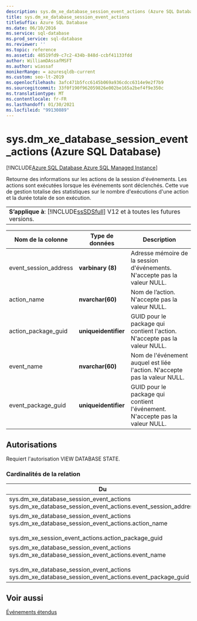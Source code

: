 ```yaml
---
description: sys.dm_xe_database_session_event_actions (Azure SQL Database)
title: sys.dm_xe_database_session_event_actions
titleSuffix: Azure SQL Database
ms.date: 06/10/2016
ms.service: sql-database
ms.prod_service: sql-database
ms.reviewer: ''
ms.topic: reference
ms.assetid: 48519fd9-c7c2-434b-848d-ccbf41133fdd
author: WilliamDAssafMSFT
ms.author: wiassaf
monikerRange: = azuresqldb-current
ms.custom: seo-lt-2019
ms.openlocfilehash: 3afc471b5fcc6145b069a936cdcc6314e9e2f7b9
ms.sourcegitcommit: 33f0f190f962059826e002be165a2bef4f9e350c
ms.translationtype: MT
ms.contentlocale: fr-FR
ms.lasthandoff: 01/30/2021
ms.locfileid: "99130889"
---
```

# <a name="sysdm_xe_database_session_event_actions-azure-sql-database"></a>sys.dm_xe_database_session_event_actions (Azure SQL Database)
[!INCLUDE[Azure SQL Database Azure SQL Managed Instance](../../includes/applies-to-version/asdb-asdbmi.md)]

  Retourne des informations sur les actions de la session d'événements. Les actions sont exécutées lorsque les événements sont déclenchés. Cette vue de gestion totalise des statistiques sur le nombre d'exécutions d'une action et la durée totale de son exécution.  
  
||  
|-|  
|**S’applique à**: [!INCLUDE[ssSDSfull](../../includes/sssdsfull-md.md)] V12 et à toutes les futures versions.|  
  
|Nom de la colonne|Type de données|Description|  
|-----------------|---------------|-----------------|  
|event_session_address|**varbinary (8)**|Adresse mémoire de la session d'événements. N'accepte pas la valeur NULL.|  
|action_name|**nvarchar(60)**|Nom de l’action. N'accepte pas la valeur NULL.|  
|action_package_guid|**uniqueidentifier**|GUID pour le package qui contient l'action. N'accepte pas la valeur NULL.|  
|event_name|**nvarchar(60)**|Nom de l'événement auquel est liée l'action. N'accepte pas la valeur NULL.|  
|event_package_guid|**uniqueidentifier**|GUID pour le package qui contient l'événement. N'accepte pas la valeur NULL.|  
  
## <a name="permissions"></a>Autorisations  
 Requiert l'autorisation VIEW DATABASE STATE.  
  
### <a name="relationship-cardinalities"></a>Cardinalités de la relation  
  
|Du|À|Relation|  
|----------|--------|------------------|  
|sys.dm_xe_database_session_event_actions sys.dm_xe_database_session_event_actions.event_session_address|sys.dm_xe_database_sessions. adresse|Plusieurs-à-un|  
|sys.dm_xe_database_session_event_actions sys.dm_xe_database_session_event_actions.action_name<br /><br /> sys.dm_xe_session_event_actions.action_package_guid|sys.dm_xe_objects.name<br /><br /> sys.dm_xe_database_session_events sys.dm_xe_database_session_events.event_package_guid|Plusieurs-à-un|  
|sys.dm_xe_database_session_event_actions sys.dm_xe_database_session_event_actions.event_name<br /><br /> sys.dm_xe_database_session_event_actions sys.dm_xe_database_session_event_actions.event_package_guid|sys.dm_xe_objects.name<br /><br /> sys.dm_xe_objects.package_guid|Plusieurs-à-un|  
  
## <a name="see-also"></a>Voir aussi  
 [Événements étendus](../../relational-databases/extended-events/extended-events.md)  
  
  
